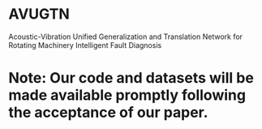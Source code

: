 # AVUGTN
Acoustic-Vibration Unified Generalization and Translation Network for Rotating Machinery Intelligent Fault Diagnosis

# Note: Our code and datasets will be made available promptly following the acceptance of our paper.

